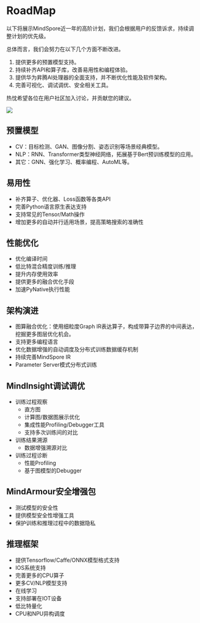 # RoadMap

以下将展示MindSpore近一年的高阶计划，我们会根据用户的反馈诉求，持续调整计划的优先级。

总体而言，我们会努力在以下几个方面不断改进。
1. 提供更多的预置模型支持。
2. 持续补齐API和算子库，改善易用性和编程体验。
3. 提供华为昇腾AI处理器的全面支持，并不断优化性能及软件架构。
4. 完善可视化、调试调优、安全相关工具。

热忱希望各位在用户社区加入讨论，并贡献您的建议。

<a href="https://gitee.com/mindspore/docs/blob/r0.6/docs/source_zh_cn/roadmap.md" target="_blank"><img src="./_static/logo_source.png"></a>

## 预置模型
* CV：目标检测、GAN、图像分割、姿态识别等场景经典模型。
* NLP：RNN、Transformer类型神经网络，拓展基于Bert预训练模型的应用。
* 其它：GNN、强化学习、概率编程、AutoML等。

## 易用性
* 补齐算子、优化器、Loss函数等各类API
* 完善Python语言原生表达支持
* 支持常见的Tensor/Math操作
* 增加更多的自动并行适用场景，提高策略搜索的准确性

## 性能优化
* 优化编译时间
* 低比特混合精度训练/推理
* 提升内存使用效率
* 提供更多的融合优化手段
* 加速PyNative执行性能

## 架构演进
* 图算融合优化：使用细粒度Graph IR表达算子，构成带算子边界的中间表达，挖掘更多图层优化机会。
* 支持更多编程语言
* 优化数据增强的自动调度及分布式训练数据缓存机制
* 持续完善MindSpore IR
* Parameter Server模式分布式训练

## MindInsight调试调优
* 训练过程观察
   * 直方图
   * 计算图/数据图展示优化
   * 集成性能Profiling/Debugger工具
   * 支持多次训练间的对比
* 训练结果溯源
   * 数据增强溯源对比
* 训练过程诊断
   * 性能Profiling
   * 基于图模型的Debugger

## MindArmour安全增强包
* 测试模型的安全性
* 提供模型安全性增强工具
* 保护训练和推理过程中的数据隐私

## 推理框架
* 提供Tensorflow/Caffe/ONNX模型格式支持
* IOS系统支持
* 完善更多的CPU算子
* 更多CV/NLP模型支持
* 在线学习
* 支持部署在IOT设备
* 低比特量化
* CPU和NPU异构调度
